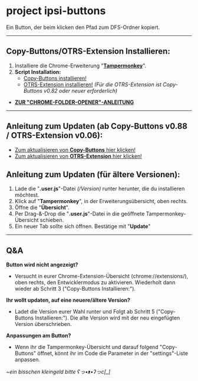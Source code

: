 # project ipsi-buttons
Ein Button, der beim klicken den Pfad zum DFS-Ordner kopiert.

----

## Copy-Buttons/OTRS-Extension Installieren:

1. Installiere die Chrome-Erweiterung "**[Tampermonkey](https://chromewebstore.google.com/detail/tampermonkey/dhdgffkkebhmkfjojejmpbldmpobfkfo?hl=de)**".
2. **Script Installation:**
    - [Copy-Buttons installieren!](https://github.com/zentolik/ipsi-buttons/raw/main/Copy-Buttons.user.js)
    - [OTRS-Extension installieren!](https://github.com/zentolik/ipsi-buttons/raw/main/_erweiterungen/OTRS-Extension/Copy-Buttons%20(OTRS-Extension).user.js) *(Für die OTRS-Extension ist Copy-Buttons v0.82 oder neuer erforderlich)*

- **[ZUR "CHROME-FOLDER-OPENER"-ANLEITUNG](https://github.com/zentolik/ipsi-buttons/tree/main/_erweiterungen/chrome-folder-opener)**

----

## Anleitung zum Updaten (ab Copy-Buttons v0.88 / OTRS-Extension v0.06):
- [Zum aktualisieren von **Copy-Buttons** hier klicken!](https://github.com/zentolik/ipsi-buttons/raw/main/Copy-Buttons.user.js)
- [Zum aktualisieren von **OTRS-Extension** hier klicken!](https://github.com/zentolik/ipsi-buttons/raw/main/_erweiterungen/OTRS-Extension/Copy-Buttons%20(OTRS-Extension).user.js)

## Anleitung zum Updaten (für ältere Versionen):
1. Lade die "**.user.js**"-Datei *(/Version)* runter herunter, die du installieren möchtest.
2. Klick auf "**Tampermonkey**", in der Erweiterungsübersicht, oben rechts.
3. Öffne die "**Übersicht**".
4. Per Drag-&-Drop die "**.user.js**"-Datei in die geöffnete Tampermonkey-Übersicht schieben.
5. Ein neuer Tab sollte sich öffnen. Bestätige mit "**Update**"

----

## Q&A

**Button wird nicht angezeigt?**
- Versucht in eurer Chrome-Extension-Übersicht (chrome://extensions/), oben rechts, den Entwicklermodus zu aktivieren. Wiederholt dann wieder ab Schritt 3 ("Copy-Buttons Installieren:").

**Ihr wollt updaten, auf eine neuere/ältere Version?**
- Ladet die Version eurer Wahl runter und Folgt ab Schritt 5 ("Copy-Buttons Installieren:"). Die alte Version wird mit der neu eingefügten Version überschrieben.

**Anpassungen am Button?**
- Wenn ihr die Tampermonkey-Übersicht und darauf folgend "Copy-Buttons" öffnet, könnt ihr im Code die Parameter in der "settings"-Liste anpassen.

*~ein bisschen kleingeld bitte ʕっ•ᴥ•ʔっc[_]*

